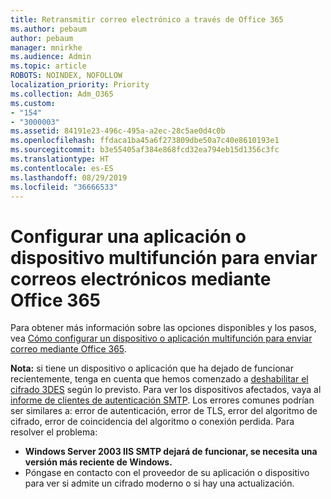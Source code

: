```yaml
---
title: Retransmitir correo electrónico a través de Office 365
ms.author: pebaum
author: pebaum
manager: mnirkhe
ms.audience: Admin
ms.topic: article
ROBOTS: NOINDEX, NOFOLLOW
localization_priority: Priority
ms.collection: Adm_O365
ms.custom:
- "154"
- "3000003"
ms.assetid: 84191e23-496c-495a-a2ec-28c5ae0d4c0b
ms.openlocfilehash: ffdaca1ba45a6f273809dbe50a7c40e8610193e1
ms.sourcegitcommit: b3e55405af384e868fcd32ea794eb15d1356c3fc
ms.translationtype: HT
ms.contentlocale: es-ES
ms.lasthandoff: 08/29/2019
ms.locfileid: "36666533"
---
```

# <a name="set-up-a-multifunction-device-or-application-to-send-email-using-office-365"></a>Configurar una aplicación o dispositivo multifunción para enviar correos electrónicos mediante Office 365

Para obtener más información sobre las opciones disponibles y los pasos, vea [Cómo configurar un dispositivo o aplicación multifunción para enviar correo mediante Office 365](https://support.office.com/article/69f58e99-c550-4274-ad18-c805d654b4c4).
  
**Nota:** si tiene un dispositivo o aplicación que ha dejado de funcionar recientemente, tenga en cuenta que hemos comenzado a [deshabilitar el cifrado 3DES](https://docs.microsoft.com/office365/securitycompliance/technical-reference-details-about-encryption) según lo previsto. Para ver los dispositivos afectados, vaya al [informe de clientes de autenticación SMTP](https://protection.office.com/mailflow/dashboard). Los errores comunes podrían ser similares a: error de autenticación, error de TLS, error del algoritmo de cifrado, error de coincidencia del algoritmo o conexión perdida. Para resolver el problema:
 - **Windows Server 2003 IIS SMTP dejará de funcionar, se necesita una versión más reciente de Windows.**  
 - Póngase en contacto con el proveedor de su aplicación o dispositivo para ver si admite un cifrado moderno o si hay una actualización.
